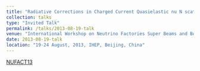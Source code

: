 ```yaml
---
title: "Radiative Corrections in Charged Current Quasielastic nu N scattering"
collection: talks
type: "Invited Talk"
permalink: /talks/2013-08-19-talk
venue: "International Workshop on Neutrino Factories Super Beams and Beta Beams, NUFACT13"
date: 2013-08-19-talk
location: "19-24 August, 2013, IHEP, Beijing, China"
---
```


[NUFACT13](http://nufact2013.ihep.ac.cn/) 
